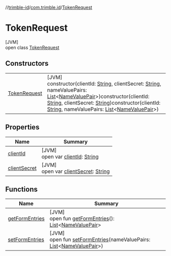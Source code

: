 //[trimble-id](../../../index.md)/[com.trimble.id](../index.md)/[TokenRequest](index.md)

# TokenRequest

[JVM]\
open class [TokenRequest](index.md)

## Constructors

| | |
|---|---|
| [TokenRequest](-token-request.md) | [JVM]<br>constructor(clientId: [String](https://docs.oracle.com/javase/8/docs/api/java/lang/String.html), clientSecret: [String](https://docs.oracle.com/javase/8/docs/api/java/lang/String.html), nameValuePairs: [List](https://docs.oracle.com/javase/8/docs/api/java/util/List.html)&lt;[NameValuePair](../-name-value-pair/index.md)&gt;)constructor(clientId: [String](https://docs.oracle.com/javase/8/docs/api/java/lang/String.html), clientSecret: [String](https://docs.oracle.com/javase/8/docs/api/java/lang/String.html))constructor(clientId: [String](https://docs.oracle.com/javase/8/docs/api/java/lang/String.html), nameValuePairs: [List](https://docs.oracle.com/javase/8/docs/api/java/util/List.html)&lt;[NameValuePair](../-name-value-pair/index.md)&gt;) |

## Properties

| Name | Summary |
|---|---|
| [clientId](client-id.md) | [JVM]<br>open var [clientId](client-id.md): [String](https://docs.oracle.com/javase/8/docs/api/java/lang/String.html) |
| [clientSecret](client-secret.md) | [JVM]<br>open var [clientSecret](client-secret.md): [String](https://docs.oracle.com/javase/8/docs/api/java/lang/String.html) |

## Functions

| Name | Summary |
|---|---|
| [getFormEntries](get-form-entries.md) | [JVM]<br>open fun [getFormEntries](get-form-entries.md)(): [List](https://docs.oracle.com/javase/8/docs/api/java/util/List.html)&lt;[NameValuePair](../-name-value-pair/index.md)&gt; |
| [setFormEntries](set-form-entries.md) | [JVM]<br>open fun [setFormEntries](set-form-entries.md)(nameValuePairs: [List](https://docs.oracle.com/javase/8/docs/api/java/util/List.html)&lt;[NameValuePair](../-name-value-pair/index.md)&gt;) |
